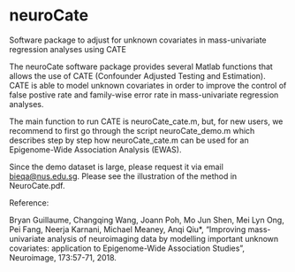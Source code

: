 # neuroCate



Software package to adjust for unknown covariates in mass-univariate regression analyses using CATE 

The neuroCate software package provides several Matlab functions that allows the use of CATE (Confounder Adjusted Testing and Estimation). CATE is able to model unknown covariates in order to improve the control of false postive rate and family-wise error rate in mass-univariate regression analyses.

The main function to run CATE is neuroCate_cate.m, but, for new users, we recommend to first go through the script neuroCate_demo.m which describes step by step how neuroCate_cate.m can be used for an Epigenome-Wide Association Analysis (EWAS). 

Since the demo dataset is large, please request it via email bieqa@nus.edu.sg. Please see the illustration of the method in NeuroCate.pdf.

Reference:

Bryan Guillaume, Changqing Wang, Joann Poh, Mo Jun Shen, Mei Lyn Ong, Pei Fang, Neerja Karnani, Michael Meaney, Anqi Qiu*, “Improving mass-univariate analysis of neuroimaging data by modelling important unknown covariates: application to Epigenome-Wide Association Studies”, Neuroimage, 173:57-71, 2018.
